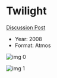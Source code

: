 # Twilight

[Discussion Post](https://www.avsforum.com/threads/bass-eq-for-filtered-movies.2995212/post-57019920)

* Year: 2008
* Format: Atmos

![img 0](https://i.imgur.com/IOGJmVo.jpg)

![img 1](https://i.imgur.com/0PlIjC0.jpg)


